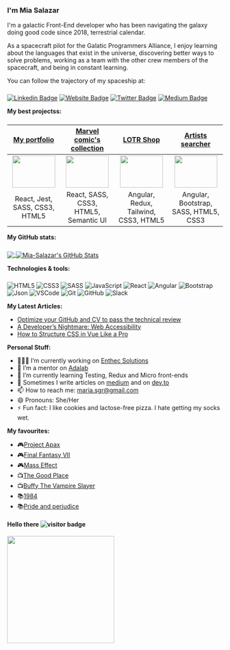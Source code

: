 ### I'm Mia Salazar
I'm a galactic Front-End developer who has been navigating the galaxy doing good code since 2018, terrestrial calendar.

As a spacecraft pilot for the Galatic Programmers Alliance, I enjoy learning about the languages ​​that exist in the universe, discovering better ways to solve problems, working as a team with the other crew members of the spacecraft, and being in constant learning.

You can follow the trajectory of my spaceship at:
###
[![Linkedin Badge](https://img.shields.io/badge/-LinkedIn-0e76a8?style=flat-square&logo=Linkedin&logoColor=white)](https://www.linkedin.com/in/miasalazar/)
[![Website Badge](https://img.shields.io/badge/Website-3b5998?style=flat-square&logo=google-chrome&logoColor=white)](https://miasalazar.com)
[![Twitter Badge](https://img.shields.io/badge/-Twitter-00acee?style=flat-square&logo=Twitter&logoColor=white)](https://twitter.com/chochomona)
[![Medium Badge](https://img.shields.io/badge/medium-%2312100E.svg?&style=for-square&logo=medium&logoColor=white)](https://marasalazar.medium.com/)

**My best projectss:**
###
  
| <a href="https://github.com/Mia-Salazar/portfolio-react" target="_blank">**My portfolio**</a> | <a href="https://github.com/Mia-Salazar/marvel-react" target="_blank">**Marvel comic's  collection**</a> | <a href="https://github.com/Mia-Salazar/shop-redux" target="_blank">**LOTR Shop**</a> | <a href="https://github.com/Mia-Salazar/portfolio-react" target="_blank">**Artists searcher**</a> |
| :---: | :---: | :---: | :---: |
<img align='center' src='https://pbs.twimg.com/media/E9-ER5kXIAQUPZo?format=png&name=small' width="100px"  height='75px'> | <img align='center' width="100px" src='https://miasalazar.netlify.app/static/media/comic.404c9788.PNG' height='75px'>  | <img align='center' src='https://miasalazar.netlify.app/static/media/lotr.9db4d0e6.jpg' width="100px" height='75px'> | <img align='center' src='https://user-images.githubusercontent.com/50489491/139591781-4232a739-7727-44ff-a8cf-da344176d280.png' width="100px" height='75px'> |
| <span>React, Jest, SASS, CSS3, HTML5 </span> | <span>React, SASS, CSS3, HTML5, Semantic UI</span> | <span>Angular, Redux, Tailwind, CSS3, HTML5</span> | <span>Angular, Bootstrap, SASS, HTML5, CSS3 </span> |


**My GitHub stats:**
###
<a href="https://github.com/Mia-Salazar/Mia-Salazar">
  <img align="center" src="https://github-readme-stats.vercel.app/api/top-langs/?username=Mia-Salazar&hide=java,html,tex&title_color=ffffff&text_color=c9cacc&icon_color=2bbc8a&bg_color=1d1f21&langs_count=3" />
</a>
<a href="https://github.com/Mia-Salazar/Mia-Salazar">
  <img align="center" src="https://github-readme-stats.vercel.app/api?username=Mia-Salazar&show_icons=true&line_height=27&count_private=true&title_color=ffffff&text_color=c9cacc&icon_color=2bbc8a&bg_color=1d1f21" alt="Mia-Salazar's GitHub Stats" />
</a>

**Technologies & tools:**
###
![HTML5](https://img.shields.io/badge/-HTML5-E34F26?style=plastic&logo=html5&logoColor=white)
![CSS3](https://img.shields.io/badge/-CSS3-1572B6?style=plastic&logo=css3&logoColor=white)
![SASS](https://img.shields.io/badge/-SASS-CC6699?style=plastic&logo=sass&logoColor=white)
![JavaScript](https://img.shields.io/badge/-JavaScript-F7DF1E?style=plastic&logo=JavaScript&logoColor=black)
![React](https://img.shields.io/badge/-React-61DAFB?style=plastic&logo=react&logoColor=white)
![Angular](https://img.shields.io/badge/-Angular-E34F26?style=plastic&logo=angular&logoColor=white)
![Bootstrap](https://img.shields.io/badge/Bootstrap-563D7C?style=plastic&logo=bootstrap&logoColor=white)
![Json](https://img.shields.io/badge/json-5E5C5C?style=plastic&logo=json&logoColor=white)
![VSCode](https://img.shields.io/badge/Visual_Studio_Code-0078D4?style=plastic&logo=visual%20studio%20code&logoColor=white)
![Git](https://img.shields.io/badge/-Git-F05032?style=plastic&logo=git&logoColor=white)
![GitHub](https://img.shields.io/badge/GitHub-100000?style=plastic&logo=github&logoColor=white)
![Slack](https://img.shields.io/badge/Slack-4A154B?style=plastic&logo=slack&logoColor=white)

**My Latest Articles:**
- [Optimize your GitHub and CV to pass the technical review](https://dev.to/miasalazar/optimizar-tu-github-y-cv-para-pasar-la-revision-tecnica-35ok)
- [A Developer’s Nightmare: Web Accessibility](https://marasalazar.medium.com/developers-nightmare-web-accessibility-52b9a6890403)
- [How to Structure CSS in Vue Like a Pro](https://marasalazar.medium.com/how-to-structure-css-in-vue-like-a-pro-5475749cf5ea)

**Personal Stuff:**
- 👨🏻‍💻 I’m currently working on [Enthec Solutions](https://enthec.com/)
- 👯 I’m a mentor on [Adalab](https://adalab.es/)
- 🚀 I’m currently learning Testing, Redux and Micro front-ends
- 📝 Sometimes I write articles on [medium](https://marasalazar.medium.com/) and on [dev.to](https://dev.to/miasalazar)
- 📫 How to reach me: maria.sgr@gmail.com
- 😄 Pronouns: She/Her
- ⚡ Fun fact: I like cookies and lactose-free pizza. I hate getting my socks wet.

**My favourites:**
- 🎮[Project Apax](https://store.steampowered.com/app/1776610/Project_Apax/)
- 🎮[Final Fantasy VII](https://store.steampowered.com/app/39140/FINAL_FANTASY_VII/)
- 🎮[Mass Effect](https://store.steampowered.com/app/1328670/Mass_Effect_Legendary_Edition/)
- 📺[The Good Place](https://www.imdb.com/title/tt4955642/)
- 📺[Buffy The Vampire Slayer](https://www.imdb.com/title/tt0118276/)
- 📚[1984](https://www.goodreads.com/book/show/40961427-1984)
- 📚[Pride and perjudice](https://www.goodreads.com/book/show/1885.Pride_and_Prejudice)

#### Hello there ![visitor badge](https://visitor-badge.glitch.me/badge?page_id=Mia-Salazar.visitor-badge&left_color=black&right_color=green) 
<img src="https://media.giphy.com/media/3ornk57KwDXf81rjWM/giphy.gif" width="250px">

